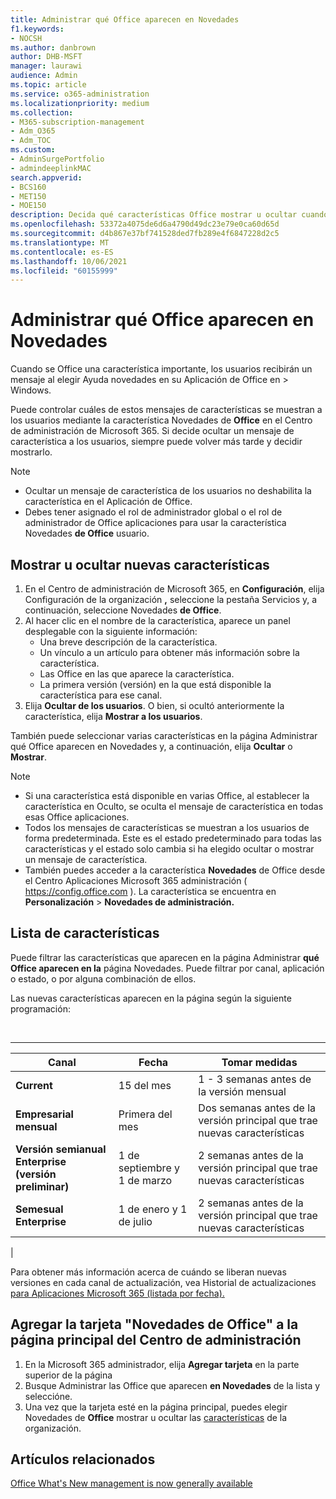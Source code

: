 ```yaml
---
title: Administrar qué Office aparecen en Novedades
f1.keywords:
- NOCSH
ms.author: danbrown
author: DHB-MSFT
manager: laurawi
audience: Admin
ms.topic: article
ms.service: o365-administration
ms.localizationpriority: medium
ms.collection:
- M365-subscription-management
- Adm_O365
- Adm_TOC
ms.custom:
- AdminSurgePortfolio
- admindeeplinkMAC
search.appverid:
- BCS160
- MET150
- MOE150
description: Decida qué características Office mostrar u ocultar cuando un usuario elija Ayuda > Novedades de su Aplicación de Office en Windows mediante la característica "Novedades de Office" en el Centro de administración de Microsoft 365.
ms.openlocfilehash: 53372a4075de6d6a4790d49dc23e79e0ca60d65d
ms.sourcegitcommit: d4b867e37bf741528ded7fb289e4f6847228d2c5
ms.translationtype: MT
ms.contentlocale: es-ES
ms.lasthandoff: 10/06/2021
ms.locfileid: "60155999"
---
```

# <a name="manage-which-office-features-appear-in-whats-new"></a>Administrar qué Office aparecen en Novedades

Cuando se Office una característica importante, los usuarios recibirán  un mensaje al elegir Ayuda novedades en su Aplicación de Office en \>  Windows.

Puede controlar cuáles de estos mensajes de características se muestran a los usuarios mediante la característica Novedades de **Office** en el Centro de administración de Microsoft 365. Si decide ocultar un mensaje de característica a los usuarios, siempre puede volver más tarde y decidir mostrarlo.

> [!NOTE]
>
> - Ocultar un mensaje de característica de los usuarios no deshabilita la característica en el Aplicación de Office.
> - Debes tener asignado el rol de administrador global o el rol de administrador de Office aplicaciones para usar la característica Novedades **de Office** usuario.

## <a name="show-or-hide-new-features"></a>Mostrar u ocultar nuevas características

1. En el Centro de administración de Microsoft 365, en **Configuración**, elija Configuración de <a href="https://go.microsoft.com/fwlink/p/?linkid=2053743" target="_blank"></a>la organización **,** seleccione la pestaña Servicios y, a continuación, seleccione Novedades **de Office**.
1. Al hacer clic en el nombre de la característica, aparece un panel desplegable con la siguiente información:
     - Una breve descripción de la característica.
     - Un vínculo a un artículo para obtener más información sobre la característica.
     - Las Office en las que aparece la característica.
     - La primera versión (versión) en la que está disponible la característica para ese canal.
1. Elija **Ocultar de los usuarios**. O bien, si ocultó anteriormente la característica, elija **Mostrar a los usuarios**.

También puede seleccionar varias  características en la página Administrar qué Office aparecen en Novedades y, a continuación, elija **Ocultar** o **Mostrar**.

> [!NOTE]
>
> - Si una característica está disponible en varias Office,  al establecer la característica en Oculto, se oculta el mensaje de característica en todas esas Office aplicaciones.
> - Todos los mensajes de características se muestran a los usuarios de forma predeterminada. Este es el estado predeterminado para todas las características y el estado solo cambia si ha elegido ocultar o mostrar un mensaje de característica.
> - También puedes acceder a la característica **Novedades** de Office desde el Centro Aplicaciones Microsoft 365 administración ( <https://config.office.com> ). La característica se encuentra en **Personalización**  >  **Novedades de administración.**

## <a name="list-of-features"></a>Lista de características

Puede filtrar las características que aparecen en la página Administrar **qué Office aparecen en la** página Novedades. Puede filtrar por canal, aplicación o estado, o por alguna combinación de ellos.

Las nuevas características aparecen en la página según la siguiente programación:

<br>

****

|Canal|Fecha|Tomar medidas|
|---|---|---|
|**Current**|15 del mes|1 - 3 semanas antes de la versión mensual|
|**Empresarial mensual**|Primera del mes|Dos semanas antes de la versión principal que trae nuevas características|
|**Versión semianual Enterprise (versión preliminar)**|1 de septiembre y 1 de marzo| 2 semanas antes de la versión principal que trae nuevas características|
|**Semesual Enterprise**|1 de enero y 1 de julio| 2 semanas antes de la versión principal que trae nuevas características|
|

Para obtener más información acerca de cuándo se liberan nuevas versiones en cada canal de actualización, vea Historial de actualizaciones [para Aplicaciones Microsoft 365 (listada por fecha).](/officeupdates/update-history-microsoft365-apps-by-date)

## <a name="add-the-whats-new-in-office-card-to-the-admin-center-home-page"></a>Agregar la tarjeta "Novedades de Office" a la página principal del Centro de administración

1. En la Microsoft 365 administrador, elija **Agregar tarjeta** en la parte superior de la página
2. Busque Administrar las Office que aparecen **en Novedades** de la lista y seleccióne.
3. Una vez que la tarjeta esté en la página principal, puedes elegir Novedades de **Office** mostrar u ocultar las [características](#show-or-hide-new-features) de la organización.

## <a name="related-articles"></a>Artículos relacionados

[Office What's New management is now generally available](https://techcommunity.microsoft.com/t5/microsoft-365-blog/office-what-s-new-management-is-now-generally-available/ba-p/1179954)
